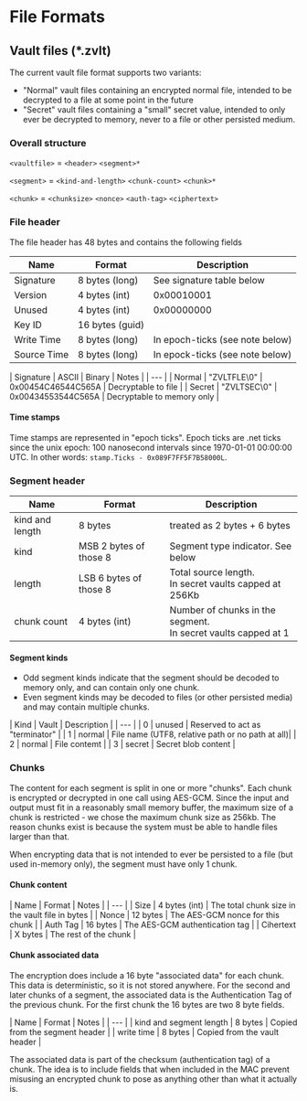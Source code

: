 ﻿# File Formats

## Vault files (*.zvlt)

The current vault file format supports two variants:

* "Normal" vault files containing an encrypted normal file, intended to be
decrypted to a file at some point in the future
* "Secret" vault files containing a "small" secret value, intended to only ever
be decrypted to memory, never to a file or other persisted medium.

### Overall structure

`<vaultfile>` = `<header>` `<segment>*`

`<segment>` = `<kind-and-length>` `<chunk-count>` `<chunk>*`

`<chunk>` = `<chunksize>` `<nonce>` `<auth-tag>` `<ciphertext>`

### File header

The file header has 48 bytes and contains the following fields

| Name | Format | Description |
|  --- | --- | --- |
| Signature | 8 bytes (long) | See signature table below |
| Version   | 4 bytes (int)  | 0x00010001 |
| Unused    | 4 bytes (int)  | 0x00000000 |
| Key ID    | 16 bytes (guid) | |
| Write Time | 8 bytes (long) | In epoch-ticks (see note below) |
| Source Time | 8 bytes (long) | In epock-ticks (see note below) |

| Signature | ASCII | Binary | Notes |
| --- |
| Normal | "ZVLTFLE\0" | 0x00454C46544C565A | Decryptable to file |
| Secret | "ZVLTSEC\0" | 0x00434553544C565A | Decryptable to memory only |

#### Time stamps

Time stamps are represented in "epoch ticks". Epoch ticks are .net ticks
since the unix epoch: 100 nanosecond intervals since 1970-01-01 00:00:00 UTC.
In other words: `stamp.Ticks - 0x089F7FF5F7B58000L`.

### Segment header

| Name | Format | Description |
|  --- | --- | --- |
| kind and length | 8 bytes | treated as 2 bytes + 6 bytes |
| kind | MSB 2 bytes of those 8 | Segment type indicator. See below |
| length | LSB 6 bytes of those 8 | Total source length. <br> In secret vaults capped at 256Kb |
| chunk count | 4 bytes (int) | Number of chunks in the segment. <br> In secret vaults capped at 1 |

#### Segment kinds

* Odd segment kinds indicate that the segment should be decoded to memory only,
and can contain only one chunk.
* Even segment kinds may be decoded to files (or other persisted media) and may
contain multiple chunks.

| Kind | Vault | Description |
| --- |
| 0 | unused | Reserved to act as "terminator" |
| 1 | normal | File name (UTF8, relative path or no path at all)|
| 2 | normal | File contemt |
| 3 | secret | Secret blob content |

### Chunks

The content for each segment is split in one or more "chunks". Each chunk
is encrypted or decrypted in one call using AES-GCM. Since the input and
output must fit in a reasonably small memory buffer, the maximum size of
a chunk is restricted - we chose the maximum chunk size as 256kb. The
reason chunks exist is because the system must be able to handle files
larger than that.

When encrypting data that is not intended to ever be persisted to a file
(but used in-memory only), the segment must have only 1 chunk.

#### Chunk content

| Name | Format | Notes |
| --- |
| Size | 4 bytes (int) | The total chunk size in the vault file in bytes |
| Nonce | 12 bytes | The AES-GCM nonce for this chunk |
| Auth Tag | 16 bytes | The AES-GCM authentication tag |
| Cihertext | X bytes | The rest of the chunk |

#### Chunk associated data

The encryption does include a 16 byte "associated data" for each chunk.
This data is deterministic, so it is not stored anywhere. For the second
and later chunks of a segment, the associated data is the Authentication
Tag of the previous chunk. For the first chunk the 16 bytes are two
8 byte fields.

| Name | Format | Notes |
| --- |
| kind and segment length | 8 bytes | Copied from the segment header |
| write time | 8 bytes | Copied from the vault header |

The associated data is part of the checksum (authentication tag) of a
chunk. The idea is to include fields that when included in the MAC 
prevent misusing an encrypted chunk to pose as anything other than
what it actually is.

